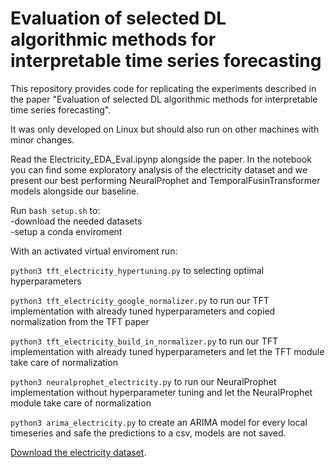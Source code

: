 # Evaluation of selected DL algorithmic methods for interpretable time series forecasting

This repository provides code for replicating the experiments described in the paper 
"Evaluation of selected DL algorithmic methods for interpretable time series forecasting".

It was only developed on Linux but should also run on other machines with minor changes.

Read the Electricity_EDA_Eval.ipynp alongside the paper.
In the notebook you can find some exploratory analysis of the electricity dataset and we present 
our best performing NeuralProphet and TemporalFusinTransformer models alongside our baseline.


Run `bash setup.sh` to:  
  -download the needed datasets  
  -setup a conda enviroment  

  
  
With an activated virtual enviroment run:

`python3 tft_electricity_hypertuning.py` to selecting optimal hyperparameters  

`python3 tft_electricity_google_normalizer.py` to run our TFT implementation with already tuned hyperparameters and copied normalization from the TFT paper  

`python3 tft_electricity_build_in_normalizer.py` to run our TFT implementation with already tuned hyperparameters and let the TFT module take care of normalization  

`python3 neuralprophet_electricity.py` to run our NeuralProphet implementation without hyperparameter tuning and let the NeuralProphet module take care of normalization  

`python3 arima_electricity.py` to create an ARIMA model for every local timeseries and safe the predictions to a csv, models are not saved.  


[Download the electricity dataset](https://archive.ics.uci.edu/ml/machine-learning-databases/00321/LD2011_2014.txt.zip).
